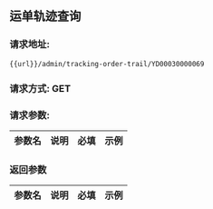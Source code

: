## 运单轨迹查询
### 请求地址:
```
{{url}}/admin/tracking-order-trail/YD00030000069
```
### 请求方式: GET  
### 请求参数:  

|参数名|说明|必填|示例|  
 |---|---|---|---|  
### 返回参数  

|参数名|说明|必填|示例|  
 |---|---|---|---|  
